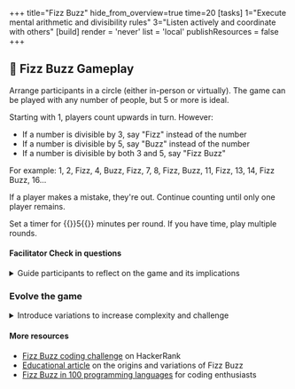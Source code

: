 +++
title="Fizz Buzz"
hide_from_overview=true
time=20
[tasks]
1="Execute mental arithmetic and divisibility rules"
3="Listen actively and coordinate with others"
[build]
  render = 'never'
  list = 'local'
  publishResources = false
+++

## 🔢 Fizz Buzz Gameplay

Arrange participants in a circle (either in-person or virtually). The game can be played with any number of people, but 5 or more is ideal.

Starting with 1, players count upwards in turn. However:

- If a number is divisible by 3, say "Fizz" instead of the number
- If a number is divisible by 5, say "Buzz" instead of the number
- If a number is divisible by both 3 and 5, say "Fizz Buzz"

For example: 1, 2, Fizz, 4, Buzz, Fizz, 7, 8, Fizz, Buzz, 11, Fizz, 13, 14, Fizz Buzz, 16...

If a player makes a mistake, they're out. Continue counting until only one player remains.

Set a timer for {{<timer>}}5{{</timer>}} minutes per round. If you have time, play multiple rounds.

#### Facilitator Check in questions

<details><summary>Guide participants to reflect on the game and its implications</summary>

- What strategies did you use to keep track of the numbers?
- How did the pressure of quick responses affect your thinking?
- Did you find yourself anticipating your turn? How many numbers ahead?
- How does this game relate to problem-solving in programming?
- What was most challenging: remembering the rules, doing the math, or staying focused?
- How did the group's energy change as the numbers got higher?
- Can you think of any real-world scenarios where this kind of quick pattern recognition would be useful?

</details>

### Evolve the game

<details><summary>Introduce variations to increase complexity and challenge</summary>

- Round 2: Add "Fuzz" for numbers divisible by 7
- Round 3: Replace "Fizz" with a clap, "Buzz" with a snap, and "Fizz Buzz" with a stomp
- Round 4: Count backwards from 100, applying the same rules
- Round 5: Allow players to create one new rule at the start of the round (e.g., "Bazz" for numbers ending in 2)

</details>

#### More resources

- [Fizz Buzz coding challenge](https://www.hackerrank.com/challenges/fizzbuzz/problem) on HackerRank
- [Educational article](https://en.wikipedia.org/wiki/Fizz_buzz) on the origins and variations of Fizz Buzz
- [Fizz Buzz in 100 programming languages](https://rosettacode.org/wiki/FizzBuzz) for coding enthusiasts
